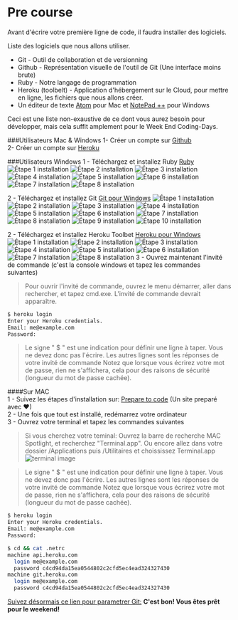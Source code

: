 Pre course
================

Avant d'écrire votre première ligne de code, il faudra installer des logiciels.

Liste des logiciels que nous allons utiliser.

- Git - Outil de collaboration et de versionning
- Github - Représentation visuelle de l'outil de Git (Une interface moins brute)
- Ruby - Notre langage de programmation
- Heroku (toolbelt) - Application d'hébergement sur le Cloud, pour mettre en ligne, les fichiers que nous allons créer.
- Un éditeur de texte [Atom](https://atom.io/ "Atom.io") pour Mac et [NotePad ++](https://notepad-plus-plus.org/fr/ "NotePad ++") pour Windows

Ceci est une liste non-exaustive de ce dont vous aurez besoin pour développer, mais cela suffit amplement pour le Week End Coding-Days.

###Utilisateurs Mac & Windows
1- Créer un compte sur [Github](https://github.com/join "Github")                                            
2- Créer un compte sur [Heroku](https://signup.heroku.com/ "Heroku")   

###Utilisateurs Windows
1 - Téléchargez et installez Ruby [Ruby](http://rubyinstaller.org/downloads/ "Ruby")
![Étape 1 installation](https://github.com/Coding-Days/coding-days/tree/master/assets/images/Pre%20Course/ruby/1.jpg)
![Étape 2 installation](https://github.com/Coding-Days/coding-days/tree/master/assets/images/Pre%20Course/ruby/2.jpg)
![Étape 3 installation](https://github.com/Coding-Days/coding-days/tree/master/assets/images/Pre%20Course/ruby/3.jpg)
![Étape 4 installation](https://github.com/Coding-Days/coding-days/tree/master/assets/images/Pre%20Course/ruby/4.jpg)
![Étape 5 installation](https://github.com/Coding-Days/coding-days/tree/master/assets/images/Pre%20Course/ruby/5.jpg)
![Étape 6 installation](https://github.com/Coding-Days/coding-days/tree/master/assets/images/Pre%20Course/ruby/6.jpg)
![Étape 7 installation](https://github.com/Coding-Days/coding-days/tree/master/assets/images/Pre%20Course/ruby/7.jpg)
![Étape 8 installation](https://github.com/Coding-Days/coding-days/tree/master/assets/images/Pre%20Course/ruby/8.jpg)

2 - Téléchargez et installez Git [Git pour Windows](https://git-for-windows.github.io/ "Git pour Windows")
![Étape 1 installation](https://github.com/Coding-Days/coding-days/tree/master/assets/images/Pre%20Course/git/1.jpg)
![Étape 2 installation](https://github.com/Coding-Days/coding-days/tree/master/assets/images/Pre%20Course/git/2.jpg)
![Étape 3 installation](https://github.com/Coding-Days/coding-days/tree/master/assets/images/Pre%20Course/git/3.jpg)
![Étape 4 installation](https://github.com/Coding-Days/coding-days/tree/master/assets/images/Pre%20Course/git/4.jpg)
![Étape 5 installation](https://github.com/Coding-Days/coding-days/tree/master/assets/images/Pre%20Course/git/5.jpg)
![Étape 6 installation](https://github.com/Coding-Days/coding-days/tree/master/assets/images/Pre%20Course/git/6.jpg)
![Étape 7 installation](https://github.com/Coding-Days/coding-days/tree/master/assets/images/Pre%20Course/git/7.jpg)
![Étape 8 installation](https://github.com/Coding-Days/coding-days/tree/master/assets/images/Pre%20Course/git/8.jpg)
![Étape 9 installation](https://github.com/Coding-Days/coding-days/tree/master/assets/images/Pre%20Course/git/9.jpg)
![Étape 10 installation](https://github.com/Coding-Days/coding-days/tree/master/assets/images/Pre%20Course/git/10.jpg)

2 - Téléchargez et installez Heroku Toolbet [Heroku pour Windows](https://toolbelt.heroku.com/windows "Heroku pour Windows")
![Étape 1 installation](https://github.com/Coding-Days/coding-days/tree/master/assets/images/Pre%20Course/heroku/1.jpg)
![Étape 2 installation](https://github.com/Coding-Days/coding-days/tree/master/assets/images/Pre%20Course/heroku/2.jpg)
![Étape 3 installation](https://github.com/Coding-Days/coding-days/tree/master/assets/images/Pre%20Course/heroku/3.jpg)
![Étape 4 installation](https://github.com/Coding-Days/coding-days/tree/master/assets/images/Pre%20Course/heroku/4.jpg)
![Étape 5 installation](https://github.com/Coding-Days/coding-days/tree/master/assets/images/Pre%20Course/heroku/5.jpg)
![Étape 6 installation](https://github.com/Coding-Days/coding-days/tree/master/assets/images/Pre%20Course/heroku/6.jpg)
![Étape 7 installation](https://github.com/Coding-Days/coding-days/tree/master/assets/images/Pre%20Course/heroku/7.jpg)
![Étape 8 installation](https://github.com/Coding-Days/coding-days/tree/master/assets/images/Pre%20Course/heroku/8.jpg)
3 - Ouvrez maintenant l'invité de commande (c'est la console windows et tapez les commandes suivantes)
>Pour ouvrir l'invité de commande, ouvrez le menu démarrer, aller dans rechercher, et tapez cmd.exe.
>L'invité de commande devrait apparaître.

```bash
$ heroku login
Enter your Heroku credentials.
Email: me@example.com
Password:
```

>Le signe " $ " est une indication pour définir une ligne à taper. Vous ne devez donc pas l'écrire. Les autres lignes sont les réponses de votre invité de commande
>Notez que lorsque vous écrirez votre mot de passe, rien ne s'affichera, cela pour des raisons de sécurité (longueur du mot de passe cachée).


####Sur MAC                                                
1 - Suivez les étapes d'installation sur: [Prepare to code](http://preparetocode.io "prepare to code") (Un site preparé avec &#9829;)                                       
2 - Une fois que tout est installé, redémarrez votre ordinateur                                                           
3 - Ouvrez votre terminal et tapez les commandes suivantes           

>Si vous cherchez votre teminal: Ouvrez la barre de recherche MAC Spotlight, et recherchez "Terminal.app".
Ou encore allez dans votre dossier /Applications puis /Utilitaires et choississez Terminal.app
![terminal image](http://apple.blogovlow.com/files/2012/02/Terminal.png)

>Le signe " $ " est une indication pour définir une ligne à taper. Vous ne devez donc pas l'écrire. Les autres lignes sont les réponses de votre invité de commande
>Notez que lorsque vous écrirez votre mot de passe, rien ne s'affichera, cela pour des raisons de sécurité (longueur du mot de passe cachée).

```bash
$ heroku login
Enter your Heroku credentials.
Email: me@example.com
Password:

$ cd && cat .netrc
machine api.heroku.com
  login me@example.com
  password c4cd94da15ea0544802c2cfd5ec4ead324327430
machine git.heroku.com
  login me@example.com
  password c4cd94da15ea0544802c2cfd5ec4ead324327430
```

[Suivez désormais ce lien pour parametrer Git:](https://help.github.com/articles/set-up-git/ "Set up Git")
**C'est bon! Vous êtes prêt pour le weekend!**
